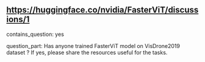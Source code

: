 ## https://huggingface.co/nvidia/FasterViT/discussions/1

contains_question: yes

question_part: Has anyone trained FasterViT model on VisDrone2019 dataset ? If yes, please share the resources useful for the tasks.
